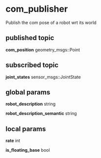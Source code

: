 com_publisher 
=============

Publish the com pose of a robot wrt its world
        
published topic
---------------
__com_position__ geometry_msgs::Point
        
subscribed topic
----------------
__joint_states__ sensor_msgs::JointState
        
global params
-------------
__robot_description__ string

__robot_description_semantic__ string
        
local params
------------  
__rate__ int

__is_floating_base__ bool

